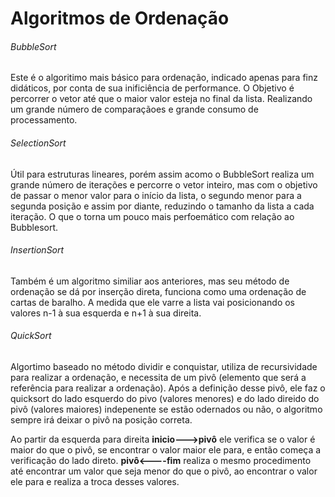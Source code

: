 # Algoritmos de Ordenação

###### BubbleSort

Este é o algoritimo mais básico para ordenação, indicado apenas para finz didáticos, por conta de sua inificiência de performance.
O Objetivo é percorrer o vetor até que o maior valor esteja no final da lista. Realizando um grande número de comparaçãoes e grande consumo de processamento.

###### SelectionSort

Útil para estruturas lineares, porém assim acomo o BubbleSort realiza um grande número de iterações e percorre o vetor inteiro, mas 
com o objetivo de passar o menor valor para o início da lista, o segundo menor para a segunda posição e assim por diante, reduzindo o tamanho
da lista a cada iteração. O que o torna um pouco mais perfoemático com relação ao Bubblesort.

###### InsertionSort

Também é um algoritmo similiar aos anteriores, mas seu método de ordenação se dá por inserção direta, funciona como uma ordenação de cartas de baralho.
A medida que ele varre a lista vai posicionando os valores n-1 à sua esquerda e n+1 à sua direita.

###### QuickSort

Algortimo baseado no método dividir e conquistar, utiliza de recursividade para realizar a ordenação, e necessita de um 
pivô (elemento que será a referência para realizar a ordenação). Após a definição desse pivô, ele faz o quicksort do lado esquerdo do pivo (valores menores)
e do lado direido do pivô (valores maiores) indepenente se estão odernados ou não, o algoritmo sempre irá deixar o pivô na posição correta.

Ao partir da esquerda para direita **inicio--->pivô** ele verifica se o valor é maior do que o pivô, se encontrar o valor maior ele para, e então começa a verificação do 
lado direto. **pivô<----fim** realiza o mesmo procedimento até encontrar um valor que seja menor do que o pivô, ao encontrar o valor ele para e realiza a troca desses valores.
